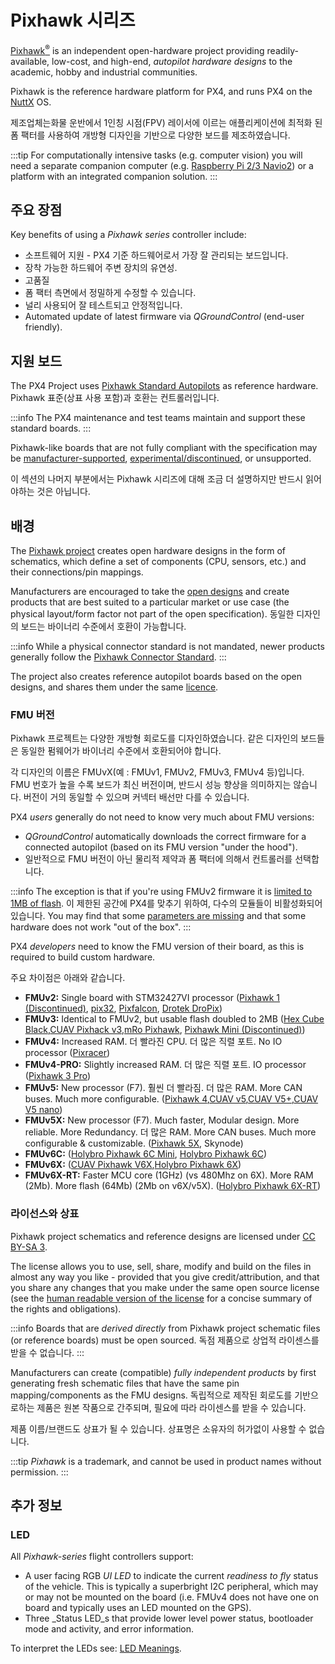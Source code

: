 # Pixhawk 시리즈

[Pixhawk<sup>&reg;</sup>](https://pixhawk.org/) is an independent open-hardware project providing readily-available, low-cost, and high-end, _autopilot hardware designs_ to the academic, hobby and industrial communities.

Pixhawk is the reference hardware platform for PX4, and runs PX4 on the [NuttX](https://nuttx.apache.org/) OS.

제조업체는화물 운반에서 1인칭 시점(FPV) 레이서에 이르는 애플리케이션에 최적화 된 폼 팩터를 사용하여 개방형 디자인을 기반으로 다양한 보드를 제조하였습니다.

:::tip
For computationally intensive tasks (e.g. computer vision) you will need a separate companion computer (e.g. [Raspberry Pi 2/3 Navio2](../flight_controller/raspberry_pi_navio2.md)) or a platform with an integrated companion solution.
:::

## 주요 장점

Key benefits of using a _Pixhawk series_ controller include:

- 소프트웨어 지원 - PX4 기준 하드웨어로서 가장 잘 관리되는 보드입니다.
- 장착 가능한 하드웨어 주변 장치의 유연성.
- 고품질
- 폼 팩터 측면에서 정밀하게 수정할 수 있습니다.
- 널리 사용되어 잘 테스트되고 안정적입니다.
- Automated update of latest firmware via _QGroundControl_ (end-user friendly).

## 지원 보드

The PX4 Project uses [Pixhawk Standard Autopilots](../flight_controller/autopilot_pixhawk_standard.md) as reference hardware.
Pixhawk 표준(상표 사용 포함)과 호환는 컨트롤러입니다.

:::info
The PX4 maintenance and test teams maintain and support these standard boards.
:::

Pixhawk-like boards that are not fully compliant with the specification may be [manufacturer-supported](../flight_controller/autopilot_manufacturer_supported.md), [experimental/discontinued](../flight_controller/autopilot_experimental.md), or unsupported.

이 섹션의 나머지 부분에서는 Pixhawk 시리즈에 대해 조금 더 설명하지만 반드시 읽어야하는 것은 아닙니다.

## 배경

The [Pixhawk project](https://pixhawk.org/) creates open hardware designs in the form of schematics, which define a set of components (CPU, sensors, etc.) and their connections/pin mappings.

Manufacturers are encouraged to take the [open designs](https://github.com/pixhawk/Hardware) and create products that are best suited to a particular market or use case (the physical layout/form factor not part of the open specification). 동일한 디자인의 보드는 바이너리 수준에서 호환이 가능합니다.

:::info
While a physical connector standard is not mandated, newer products generally follow the [Pixhawk Connector Standard](https://github.com/pixhawk/Pixhawk-Standards/blob/master/DS-009%20Pixhawk%20Connector%20Standard.pdf).
:::

The project also creates reference autopilot boards based on the open designs, and shares them under the same [licence](#licensing-and-trademarks).

<a id="fmu_versions"></a>

### FMU 버전

Pixhawk 프로젝트는 다양한 개방형 회로도를 디자인하였습니다.
같은 디자인의 보드들은 동일한 펌웨어가 바이너리 수준에서 호환되어야 합니다.

각 디자인의 이름은 FMUvX(예 : FMUv1, FMUv2, FMUv3, FMUv4 등)입니다.
FMU 번호가 높을 수록 보드가 최신 버전이며, 반드시 성능 향상을 의미하지는 않습니다. 버전이 거의 동일할 수 있으며 커넥터 배선만 다를 수 있습니다.

PX4 _users_ generally do not need to know very much about FMU versions:

- _QGroundControl_ automatically downloads the correct firmware for a connected autopilot (based on its FMU version "under the hood").
- 일반적으로 FMU 버전이 아닌 물리적 제약과 폼 팩터에 의해서 컨트롤러를 선택합니다.

:::info
The exception is that if you're using FMUv2 firmware it is [limited to 1MB of flash](../flight_controller/silicon_errata.md#fmuv2-pixhawk-silicon-errata).
이 제한된 공간에 PX4를 맞추기 위하여, 다수의 모듈들이 비활성화되어 있습니다.
You may find that some [parameters are missing](../advanced_config/parameters.md#missing) and that some hardware does not work "out of the box".
:::

PX4 _developers_ need to know the FMU version of their board, as this is required to build custom hardware.

주요 차이점은 아래와 같습니다.

- **FMUv2:** Single board with STM32427VI processor ([Pixhawk 1 (Discontinued)](../flight_controller/pixhawk.md), [pix32](../flight_controller/holybro_pix32.md), [Pixfalcon](../flight_controller/pixfalcon.md), [Drotek DroPix](../flight_controller/dropix.md))
- **FMUv3:** Identical to FMUv2, but usable flash doubled to 2MB ([Hex Cube Black](../flight_controller/pixhawk-2.md),[CUAV Pixhack v3](../flight_controller/pixhack_v3.md),[mRo Pixhawk](../flight_controller/mro_pixhawk.md), [Pixhawk Mini (Discontinued)](../flight_controller/pixhawk_mini.md))
- **FMUv4:** Increased RAM. 더 빨라진 CPU. 더 많은 직렬 포트. No IO processor ([Pixracer](../flight_controller/pixracer.md))
- **FMUv4-PRO:** Slightly increased RAM. 더 많은 직렬 포트. IO processor ([Pixhawk 3 Pro](../flight_controller/pixhawk3_pro.md))
- **FMUv5:** New processor (F7).
  훨씬 더 빨라짐.
  더 많은 RAM.
  More CAN buses.
  Much more configurable.
  ([Pixhawk 4](../flight_controller/pixhawk4.md),[CUAV v5](../flight_controller/cuav_v5.md),[CUAV V5+](../flight_controller/cuav_v5_plus.md),[CUAV V5 nano](../flight_controller/cuav_v5_nano.md))
- **FMUv5X:** New processor (F7).
  Much faster, Modular design.
  More reliable.
  More Redundancy.
  더 많은 RAM.
  More CAN buses.
  Much more configurable & customizable.
  ([Pixhawk 5X](../flight_controller/pixhawk5x.md), Skynode)
- **FMUv6C:**
  ([Holybro Pixhawk 6C Mini](../flight_controller/pixhawk6c_mini.md), [Holybro Pixhawk 6C](../flight_controller/pixhawk6c.md))
- **FMUv6X:**
  ([CUAV Pixhawk V6X](../flight_controller/cuav_pixhawk_v6x.md),[Holybro Pixhawk 6X](../flight_controller/pixhawk6x.md))
- **FMUv6X-RT:** Faster MCU core (1GHz) (vs 480Mhz on 6X).
  More RAM (2Mb).
  More flash (64Mb) (2Mb on v6X/v5X).
  ([Holybro Pixhawk 6X-RT](../flight_controller/pixhawk6x-rt.md))

<a id="licensing-and-trademarks"></a>

### 라이선스와 상표

Pixhawk project schematics and reference designs are licensed under [CC BY-SA 3](https://creativecommons.org/licenses/by-sa/3.0/legalcode).

The license allows you to use, sell, share, modify and build on the files in almost any way you like - provided that you give credit/attribution, and that you share any changes that you make under the same open source license (see the [human readable version of the license](https://creativecommons.org/licenses/by-sa/3.0/) for a concise summary of the rights and obligations).

:::info
Boards that are _derived directly_ from Pixhawk project schematic files (or reference boards) must be open sourced.
독점 제품으로 상업적 라이센스를 받을 수 없습니다.
:::

Manufacturers can create (compatible) _fully independent products_ by first generating fresh schematic files that have the same pin mapping/components as the FMU designs.
독립적으로 제작된 회로도를 기반으로하는 제품은 원본 작품으로 간주되며, 필요에 따라 라이센스를 받을 수 있습니다.

제품 이름/브랜드도 상표가 될 수 있습니다.
상표명은 소유자의 허가없이 사용할 수 없습니다.

:::tip
_Pixhawk_ is a trademark, and cannot be used in product names without permission.
:::

## 추가 정보

### LED

All _Pixhawk-series_ flight controllers support:

- A user facing RGB _UI LED_ to indicate the current _readiness to fly_ status of the vehicle. This is typically a superbright I2C peripheral, which may or may not be mounted on the board (i.e. FMUv4 does not have one on board and typically uses an LED mounted on the GPS).
- Three _Status LED_s that provide lower level power status, bootloader mode and activity, and error information.

To interpret the LEDs see: [LED Meanings](../getting_started/led_meanings.md).

